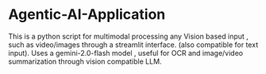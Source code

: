 # Agentic-AI-Application

This is a python script for multimodal processing any Vision based input , such as video/images through a streamlit interface.
(also compatible for text input). Uses a gemini-2.0-flash model , useful for OCR and image/video summarization through vision compatible LLM.
